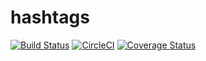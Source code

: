 # hashtags

[![Build Status](https://travis-ci.org/wikibootup/hashtags.svg?branch=develop)](https://travis-ci.org/wikibootup/hashtags)
[![CircleCI](https://circleci.com/gh/wikibootup/hashtags.svg?style=svg)](https://circleci.com/gh/wikibootup/hashtags)
[![Coverage Status](https://coveralls.io/repos/github/wikibootup/hashtags/badge.svg?branch=master)](https://coveralls.io/github/wikibootup/hashtags?branch=develop)

